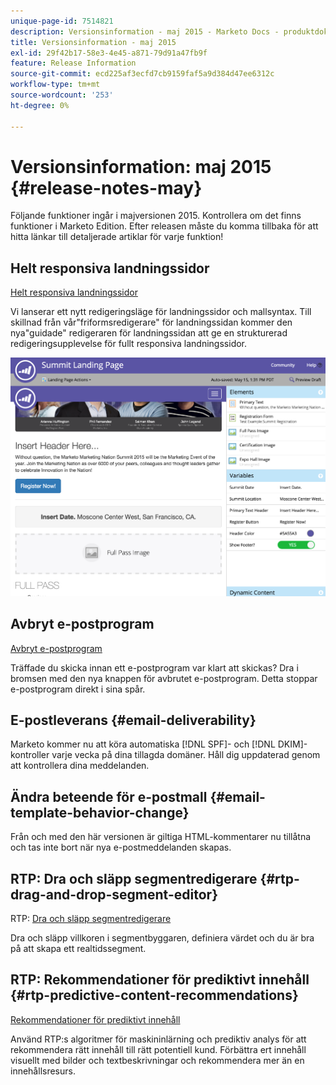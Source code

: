 ```yaml
---
unique-page-id: 7514821
description: Versionsinformation - maj 2015 - Marketo Docs - produktdokumentation
title: Versionsinformation - maj 2015
exl-id: 29f42b17-58e3-4e45-a871-79d91a47fb9f
feature: Release Information
source-git-commit: ecd225af3ecfd7cb9159faf5a9d384d47ee6312c
workflow-type: tm+mt
source-wordcount: '253'
ht-degree: 0%

---
```


# Versionsinformation: maj 2015 {#release-notes-may}

Följande funktioner ingår i majversionen 2015. Kontrollera om det finns funktioner i Marketo Edition. Efter releasen måste du komma tillbaka för att hitta länkar till detaljerade artiklar för varje funktion!

## Helt responsiva landningssidor

[Helt responsiva landningssidor](/help/marketo/product-docs/demand-generation/landing-pages/guided-landing-pages/create-a-guided-landing-page.md)

Vi lanserar ett nytt redigeringsläge för landningssidor och mallsyntax. Till skillnad från vår&quot;friformsredigerare&quot; för landningssidan kommer den nya&quot;guidade&quot; redigeraren för landningssidan att ge en strukturerad redigeringsupplevelse för fullt responsiva landningssidor.

![](assets/image2015-5-15-13-3a33-3a11.png)

## Avbryt e-postprogram

[Avbryt e-postprogram](/help/marketo/product-docs/email-marketing/email-programs/email-program-actions/abort-email-program.md)

Träffade du skicka innan ett e-postprogram var klart att skickas? Dra i bromsen med den nya knappen för avbrutet e-postprogram. Detta stoppar e-postprogram direkt i sina spår.

## E-postleverans  {#email-deliverability}

Marketo kommer nu att köra automatiska [!DNL SPF]- och [!DNL DKIM]-kontroller varje vecka på dina tillagda domäner. Håll dig uppdaterad genom att kontrollera dina meddelanden.

## Ändra beteende för e-postmall {#email-template-behavior-change}

Från och med den här versionen är giltiga HTML-kommentarer nu tillåtna och tas inte bort när nya e-postmeddelanden skapas.

## RTP: Dra och släpp segmentredigerare {#rtp-drag-and-drop-segment-editor}

RTP: [Dra och släpp segmentredigerare](/help/marketo/product-docs/web-personalization/using-web-segments/web-segments.md)

Dra och släpp villkoren i segmentbyggaren, definiera värdet och du är bra på att skapa ett realtidssegment.

## RTP: Rekommendationer för prediktivt innehåll {#rtp-predictive-content-recommendations}

[Rekommendationer för prediktivt innehåll](/help/marketo/product-docs/predictive-content/enabling-predictive-content/enable-predictive-content-for-web-rich-media.md)

Använd RTP:s algoritmer för maskininlärning och prediktiv analys för att rekommendera rätt innehåll till rätt potentiell kund. Förbättra ert innehåll visuellt med bilder och textbeskrivningar och rekommendera mer än en innehållsresurs.
